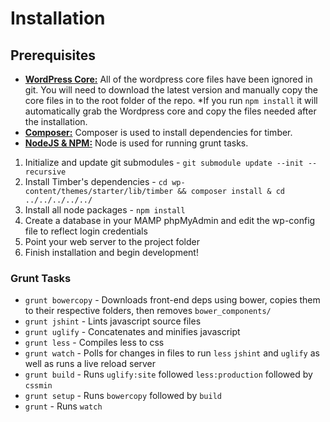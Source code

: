 # Installation

## Prerequisites

- **[WordPress Core:](https://github.com/WordPress/WordPress)** All of the wordpress core files have been ignored in git. You will need to download the latest version and manually copy the core files in to the root folder of the repo. *If you run `npm install` it will automatically grab the Wordpress core and copy the files needed after the installation.
- **[Composer:](https://getcomposer.org/)** Composer is used to install dependencies for timber.
- **[NodeJS & NPM:](http://nodejs.org/)** Node is used for running grunt tasks.

1. Initialize and update git submodules - `git submodule update --init --recursive`
2. Install Timber's dependencies - `cd wp-content/themes/starter/lib/timber && composer install & cd ../../../../../`
3. Install all node packages - `npm install`
4. Create a database in your MAMP phpMyAdmin and edit the wp-config file to reflect login credentials
5. Point your web server to the project folder
6. Finish installation and begin development!

### Grunt Tasks

- `grunt bowercopy` - Downloads front-end deps using bower, copies them to their respective folders, then removes `bower_components/`
- `grunt jshint` - Lints javascript source files
- `grunt uglify` - Concatenates and minifies javascript
- `grunt less` - Compiles less to css
- `grunt watch`  - Polls for changes in files to run `less` `jshint` and `uglify` as well as runs a live reload server
- `grunt build` -  Runs `uglify:site` followed `less:production` followed by `cssmin`
- `grunt setup` -  Runs `bowercopy` followed by `build`
- `grunt` -  Runs `watch`